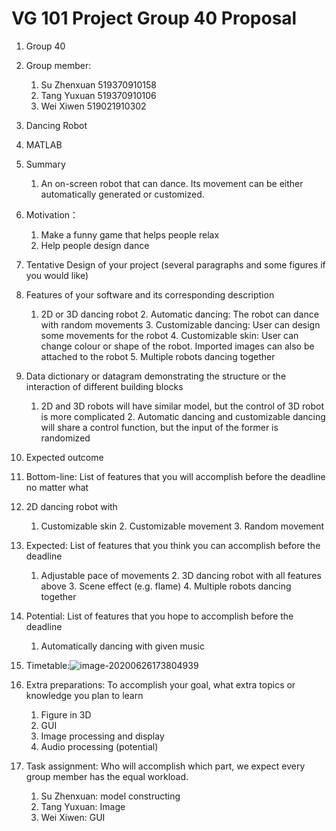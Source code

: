 # VG 101 Project Group 40 Proposal 


1. Group 40

2. Group member: 


   1. Su Zhenxuan 519370910158
   2. Tang Yuxuan 519370910106
   3. Wei Xiwen 519021910302

3. Dancing Robot

4. MATLAB

5. Summary


   1. An on-screen robot that can dance. Its movement can be either automatically generated or customized.

6. Motivation：


   1. Make a funny game that helps people relax
   2. Help people design dance 

7. Tentative Design of your project (several paragraphs and some figures if you would like)


  1. Features of your software and its corresponding description

        1. 2D or 3D dancing robot
            2. Automatic dancing: The robot can dance with random movements
                3. Customizable dancing: User can design some movements for the robot
                    4. Customizable skin: User can change colour or shape of the robot. Imported images can also be attached to the robot
                        5. Multiple robots dancing together
  2. Data dictionary or datagram demonstrating the structure or the interaction of different building blocks

        1. 2D and 3D robots will have similar model, but the control of 3D robot is more complicated
            2. Automatic dancing and customizable dancing will share a control function, but the input of the former is randomized

8. Expected outcome


  1. Bottom-line: List of features that you will accomplish before the deadline no matter what
  2. 2D dancing robot with

        1. Customizable skin
            2. Customizable movement
                3. Random movement


  1. Expected: List of features that you think you can accomplish before the deadline

        1. Adjustable pace of movements
            2. 3D dancing robot with all features above
                3. Scene effect (e.g. flame)
                    4. Multiple robots dancing together
  2. Potential: List of features that you hope to accomplish before the deadline

        1. Automatically dancing with given music
9. Timetable:![image-20200626173804939](C:\Users\Sine\AppData\Roaming\Typora\typora-user-images\image-20200626173804939.png)
  4. Extra preparations: To accomplish your goal, what extra topics or knowledge you plan to learn
       1. Figure in 3D
       2. GUI
       3. Image processing and display
       4. Audio processing (potential)
  5. Task assignment: Who will accomplish which part, we expect every group member has the equal workload. 
       1. Su Zhenxuan: model constructing
       2. Tang Yuxuan: Image
       3. Wei Xiwen: GUI